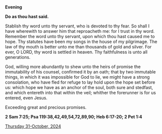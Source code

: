 **Evening**

**Do as thou hast said.**
 
Stablish thy word unto thy servant, who is devoted to thy fear. So shall I have wherewith to answer him that reproacheth me: for I trust in thy word. Remember the word unto thy servant, upon which thou hast caused me to hope. Thy statutes have been my songs in the house of my pilgrimage. The law of thy mouth is better unto me than thousands of gold and silver. For ever, O LORD, thy word is settled in heaven. Thy faithfulness is unto all generations.
 
God, willing more abundantly to shew unto the heirs of promise the immutability of his counsel, confirmed it by an oath; that by two immutable things, in which it was impossible for God to lie, we might have a strong consolation, who have fled for refuge to lay hold upon the hope set before us: which hope we have as an anchor of the soul, both sure and stedfast, and which entereth into that within the veil; whither the forerunner is for us entered, even Jesus.
 
Exceeding great and precious promises.  

**2 Sam 7:25; Psa 119:38,42,49,54,72,89,90; Heb 6:17-20; 2 Pet 1:4**

[Thursday 31-October, 2024](https://t.me/daily_light)
